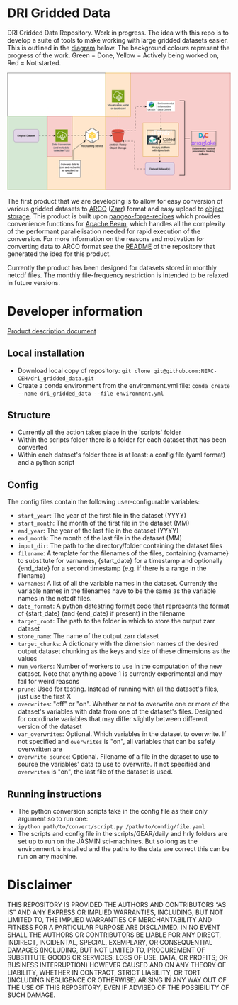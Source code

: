 # DRI Gridded Data

DRI Gridded Data Repository. Work in progress. The idea with this repo is to develop a suite of tools to make working with large gridded datasets easier. This is outlined in the [diagram](https://github.com/NERC-CEH/dri_gridded_data/blob/main/img/gridded_data_tools_workflow_diagram.png) below. The background colours represent the progress of the work. Green = Done, Yellow = Actively being worked on, Red = Not started. 

![workflow](img/gridded_data_tools_workflow_diagram.png)

The first product that we are developing is to allow for easy conversion of various gridded datasets to [ARCO](https://ieeexplore.ieee.org/abstract/document/9354557) ([Zarr](https://zarr.readthedocs.io/en/stable/)) format and easy upload to [object storage](https://github.com/NERC-CEH/object_store_tutorial?tab=readme-ov-file#what-is-object-storage). This product is built upon [pangeo-forge-recipes](https://pangeo-forge.readthedocs.io/en/latest/) which provides convenience functions for [Apache Beam](https://beam.apache.org/), which handles all the complexity of the performant parallelisation needed for rapid execution of the conversion. For more information on the reasons and motivation for converting data to ARCO format see the [README](https://github.com/NERC-CEH/object_store_tutorial) of the repository that generated the idea for this product. 

Currently the product has been designed for datasets stored in monthly netcdf files. The monthly file-frequency restriction is intended to be relaxed in future versions. 

# Developer information

[Product description document](https://cehacuk.sharepoint.com/:w:/s/FDRI-WP2Digital/EbX7pJCS6alKrckL_jU-Dd8B41KHJYWzEYN27qGHkWXL7w?e=8gnEbc)

## Local installation

- Download local copy of repository: `git clone git@github.com:NERC-CEH/dri_gridded_data.git`
- Create a conda environment from the environment.yml file: `conda create --name dri_gridded_data --file environment.yml`

## Structure

- Currently all the action takes place in the 'scripts' folder
- Within the scripts folder there is a folder for each dataset that has been converted
- Within each dataset's folder there is at least: a config file (yaml format) and a python script

## Config

The config files contain the following user-configurable variables:
-  `start_year`: The year of the first file in the dataset (YYYY)
-  `start_month`: The month of the first file in the dataset (MM)
-  `end_year`: The year of the last file in the dataset (YYYY)
-  `end_month`: The month of the last file in the dataset (MM)
-  `input_dir`: The path to the directory/folder containing the dataset files
-  `filename`: A template for the filenames of the files, containing {varname} to substitute for varnames, {start_date} for a timestamp and optionally {end_date} for a second timestamp (e.g. if there is a range in the filename)
-  `varnames`: A list of all the variable names in the dataset. Currently the variable names in the filenames have to be the same as the variable names in the netcdf files.
-  `date_format`: A [python datestring format code](https://docs.python.org/3/library/datetime.html#format-codes) that represents the format of {start_date} (and {end_date} if present) in the filename 
-  `target_root`: The path to the folder in which to store the output zarr dataset
-  `store_name`: The name of the output zarr dataset
-  `target_chunks`: A dictionary with the dimension names of the desired output dataset chunking as the keys and size of these dimensions as the values
-  `num_workers`: Number of workers to use in the computation of the new dataset. Note that anything above 1 is currently experimental and may fail for weird reasons
-  `prune`: Used for testing. Instead of running with all the dataset's files, just use the first X
-  `overwrites`: "off" or "on". Whether or not to overwrite one or more of the dataset's variables with data from one of the dataset's files. Designed for coordinate variables that may differ slightly between different version of the dataset
-  `var_overwrites`: Optional. Which variables in the dataset to overwrite. If not specified and `overwrites` is "on", all variables that can be safely overwritten are
-  `overwrite_source`: Optional. Filename of a file in the dataset to use to source the variables' data to use to overwrite. If not specified and `overwrites` is "on", the last file of the dataset is used. 

## Running instructions

- The python conversion scripts take in the config file as their only argument so to run one:
- `ipython path/to/convert/script.py /path/to/config/file.yaml`
- The scripts and config file in the scripts/GEAR/daily and hrly folders are set up to run on the JASMIN sci-machines. But so long as the environment is installed and the paths to the data are correct this can be run on any machine.

# Disclaimer

THIS REPOSITORY IS PROVIDED THE AUTHORS AND CONTRIBUTORS “AS IS” AND ANY EXPRESS OR IMPLIED WARRANTIES, INCLUDING, BUT NOT LIMITED TO, THE IMPLIED WARRANTIES OF MERCHANTABILITY AND FITNESS FOR A PARTICULAR PURPOSE ARE DISCLAIMED. IN NO EVENT SHALL THE AUTHORS OR CONTRIBUTORS BE LIABLE FOR ANY DIRECT, INDIRECT, INCIDENTAL, SPECIAL, EXEMPLARY, OR CONSEQUENTIAL DAMAGES (INCLUDING, BUT NOT LIMITED TO, PROCUREMENT OF SUBSTITUTE GOODS OR SERVICES; LOSS OF USE, DATA, OR PROFITS; OR BUSINESS INTERRUPTION) HOWEVER CAUSED AND ON ANY THEORY OF LIABILITY, WHETHER IN CONTRACT, STRICT LIABILITY, OR TORT (INCLUDING NEGLIGENCE OR OTHERWISE) ARISING IN ANY WAY OUT OF THE USE OF THIS REPOSITORY, EVEN IF ADVISED OF THE POSSIBILITY OF SUCH DAMAGE.
